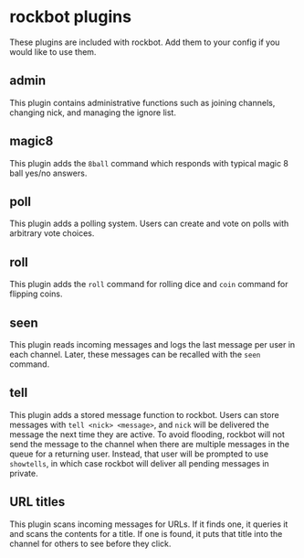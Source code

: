rockbot plugins
===============

These plugins are included with rockbot. Add them to your config if you would
like to use them.

admin
-----

This plugin contains administrative functions such as joining channels,
changing nick, and managing the ignore list.

magic8
------

This plugin adds the `8ball` command which responds with typical magic 8 ball
yes/no answers.

poll
----

This plugin adds a polling system. Users can create and vote on polls with
arbitrary vote choices.

roll
----

This plugin adds the `roll` command for rolling dice and `coin` command for
flipping coins.

seen
----

This plugin reads incoming messages and logs the last message per user in each
channel. Later, these messages can be recalled with the `seen` command.

tell
----

This plugin adds a stored message function to rockbot. Users can store messages
with `tell <nick> <message>`, and `nick` will be delivered the message the next
time they are active. To avoid flooding, rockbot will not send the message to
the channel when there are multiple messages in the queue for a returning
user. Instead, that user will be prompted to use `showtells`, in which case
rockbot will deliver all pending messages in private.

URL titles
----------

This plugin scans incoming messages for URLs. If it finds one, it queries it
and scans the contents for a title. If one is found, it puts that title into
the channel for others to see before they click.
